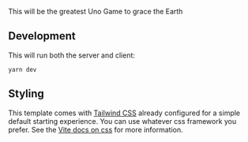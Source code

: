 This will be the greatest Uno Game to grace the Earth

## Development

This will run both the server and client:

```shellscript
yarn dev
```

## Styling

This template comes with [Tailwind CSS](https://tailwindcss.com/) already configured for a simple default starting experience. You can use whatever css framework you prefer. See the [Vite docs on css](https://vitejs.dev/guide/features.html#css) for more information.
